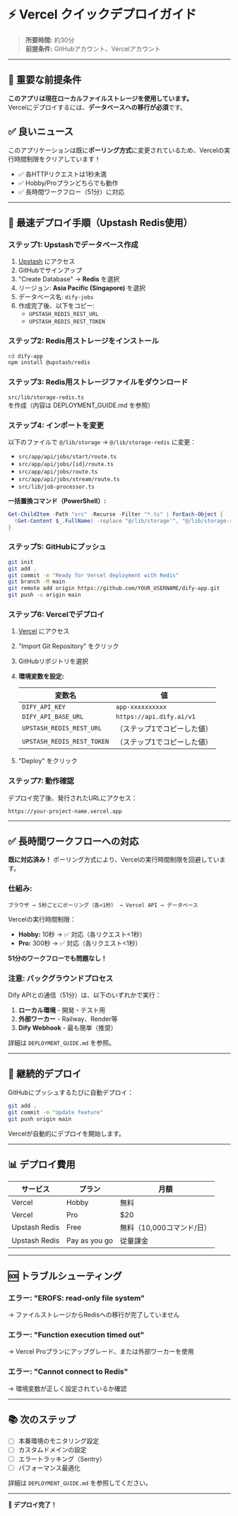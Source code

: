 # ⚡ Vercel クイックデプロイガイド

> **所要時間:** 約30分  
> **前提条件:** GitHubアカウント、Vercelアカウント

---

## 🚨 重要な前提条件

**このアプリは現在ローカルファイルストレージを使用しています。**  
Vercelにデプロイするには、**データベースへの移行が必須**です。

## ✅ 良いニュース

このアプリケーションは既に**ポーリング方式**に変更されているため、Vercelの実行時間制限をクリアしています！
- ✅ 各HTTPリクエストは1秒未満
- ✅ Hobby/Proプランどちらでも動作
- ✅ 長時間ワークフロー（51分）に対応

---

## 🎯 最速デプロイ手順（Upstash Redis使用）

### **ステップ1: Upstashでデータベース作成**

1. [Upstash](https://upstash.com) にアクセス
2. GitHubでサインアップ
3. "Create Database" → **Redis** を選択
4. リージョン: **Asia Pacific (Singapore)** を選択
5. データベース名: `dify-jobs`
6. 作成完了後、以下をコピー:
   - `UPSTASH_REDIS_REST_URL`
   - `UPSTASH_REDIS_REST_TOKEN`

### **ステップ2: Redis用ストレージをインストール**

```bash
cd dify-app
npm install @upstash/redis
```

### **ステップ3: Redis用ストレージファイルをダウンロード**

`src/lib/storage-redis.ts` を作成（内容は DEPLOYMENT_GUIDE.md を参照）

### **ステップ4: インポートを変更**

以下のファイルで `@/lib/storage` → `@/lib/storage-redis` に変更：

- `src/app/api/jobs/start/route.ts`
- `src/app/api/jobs/[id]/route.ts`
- `src/app/api/jobs/route.ts`
- `src/app/api/jobs/stream/route.ts`
- `src/lib/job-processor.ts`

**一括置換コマンド（PowerShell）:**

```powershell
Get-ChildItem -Path "src" -Recurse -Filter "*.ts" | ForEach-Object {
  (Get-Content $_.FullName) -replace "@/lib/storage'", "@/lib/storage-redis'" | Set-Content $_.FullName
}
```

### **ステップ5: GitHubにプッシュ**

```bash
git init
git add .
git commit -m "Ready for Vercel deployment with Redis"
git branch -M main
git remote add origin https://github.com/YOUR_USERNAME/dify-app.git
git push -u origin main
```

### **ステップ6: Vercelでデプロイ**

1. [Vercel](https://vercel.com/new) にアクセス
2. "Import Git Repository" をクリック
3. GitHubリポジトリを選択
4. **環境変数を設定:**

   | 変数名 | 値 |
   |--------|-----|
   | `DIFY_API_KEY` | `app-xxxxxxxxxx` |
   | `DIFY_API_BASE_URL` | `https://api.dify.ai/v1` |
   | `UPSTASH_REDIS_REST_URL` | （ステップ1でコピーした値） |
   | `UPSTASH_REDIS_REST_TOKEN` | （ステップ1でコピーした値） |

5. "Deploy" をクリック

### **ステップ7: 動作確認**

デプロイ完了後、発行されたURLにアクセス：

```
https://your-project-name.vercel.app
```

---

## ✅ 長時間ワークフローへの対応

**既に対応済み！** ポーリング方式により、Vercelの実行時間制限を回避しています。

### **仕組み:**

```
ブラウザ → 5秒ごとにポーリング（各<1秒） → Vercel API → データベース
```

Vercelの実行時間制限：
- **Hobby:** 10秒 → ✅ 対応（各リクエスト<1秒）
- **Pro:** 300秒 → ✅ 対応（各リクエスト<1秒）

**51分のワークフローでも問題なし！**

### **注意: バックグラウンドプロセス**

Dify APIとの通信（51分）は、以下のいずれかで実行：

1. **ローカル環境** - 開発・テスト用
2. **外部ワーカー** - Railway、Render等
3. **Dify Webhook** - 最も簡単（推奨）

詳細は `DEPLOYMENT_GUIDE.md` を参照。

---

## 🔄 継続的デプロイ

GitHubにプッシュするたびに自動デプロイ：

```bash
git add .
git commit -m "Update feature"
git push origin main
```

Vercelが自動的にデプロイを開始します。

---

## 📊 デプロイ費用

| サービス | プラン | 月額 |
|---------|--------|------|
| Vercel | Hobby | 無料 |
| Vercel | Pro | $20 |
| Upstash Redis | Free | 無料（10,000コマンド/日） |
| Upstash Redis | Pay as you go | 従量課金 |

---

## 🆘 トラブルシューティング

### **エラー: "EROFS: read-only file system"**

→ ファイルストレージからRedisへの移行が完了していません

### **エラー: "Function execution timed out"**

→ Vercel Proプランにアップグレード、または外部ワーカーを使用

### **エラー: "Cannot connect to Redis"**

→ 環境変数が正しく設定されているか確認

---

## 📚 次のステップ

- [ ] 本番環境のモニタリング設定
- [ ] カスタムドメインの設定
- [ ] エラートラッキング（Sentry）
- [ ] パフォーマンス最適化

詳細は `DEPLOYMENT_GUIDE.md` を参照してください。

---

**🎉 デプロイ完了！**


